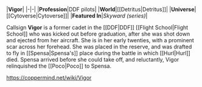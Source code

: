 |**Vigor**|
|-|-|
|**Profession**|DDF pilots|
|**World**|[[Detritus\|Detritus]]|
|**Universe**|[[Cytoverse\|Cytoverse]]|
|**Featured In**|*Skyward (series)*|

Callsign **Vigor** is a former cadet in the [[DDF\|DDF]] [[Flight School\|Flight School]] who was kicked out before graduation, after she was shot down and ejected from her aircraft.
She is in her early twenties, with a prominent scar across her forehead.
She was placed in the reserve, and was drafted to fly in [[Spensa\|Spensa's]] place during the battle in which [[Hurl\|Hurl]] died. Spensa arrived before she could take off, and reluctantly, Vigor relinquished the [[Poco\|Poco]] to Spensa.




https://coppermind.net/wiki/Vigor